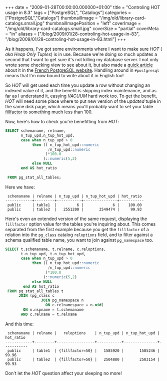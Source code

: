 +++
date = "2009-01-28T00:00:00.000000+01:00"
title = "Controling HOT usage in 8.3"
tags = ["PostgreSQL", "Catalogs"]
categories = ["PostgreSQL","Catalogs"]
thumbnailImage = "/img/old/library-card-catalogs.small.jpg"
thumbnailImagePosition = "left"
coverImage = "/img/old/library-card-catalogs.small.jpg"
coverSize = "partial"
coverMeta = "in"
aliases = ["/blog/2009/01/28-controling-hot-usage-in-83",
           "/blog/2009/01/28-controling-hot-usage-in-83.html"]
+++

As it happens, I've got some environments where I want to make sure *HOT* (
*aka Heap Only Tuples*) is in use. Because we're doing so much updates a
second that I want to get sure it's not killing my database server. I not
only wrote some checking view to see about it, but also made
a
[quick article](http://www.postgresql.fr/support:trucs_et_astuces:controler_l_utilisation_de_hot_a_partir_de_la_8.3) about
it in the [French PostgreSQL website](http://postgresql.fr/). Handling
around in `#postgresql` means that I'm now bound to write about it in
English too!

<!--more-->

So *HOT* will get used each time you update a row without changing an
indexed value of it, and the benefit is skipping index maintenance, and as
far as I understand it, easying *VACUUM* hard work too. To get the benefit,
*HOT* will need some place where to put new version of the *updated* tuple
in the same disk page, which means you'll probably want to set your
table
[fillfactor](http://www.postgresql.org/docs/8.3/static/sql-createtable.html#SQL-CREATETABLE-STORAGE-PARAMETERS) to
something much less than 100.

Now, here's how to check you're benefitting from *HOT*:

~~~ sql
SELECT schemaname, relname,
       n_tup_upd,n_tup_hot_upd,
       case when n_tup_upd > 0
            then (( n_tup_hot_upd::numeric
                   /n_tup_upd::numeric
                  )*100.0
                 )::numeric(5,2) 
            else NULL
       end AS hot_ratio
 
 FROM pg_stat_all_tables;
~~~

Here we have:

~~~ psql
 schemaname | relname | n_tup_upd | n_tup_hot_upd | hot_ratio
------------+---------+-----------+---------------+-----------
 public     | table1  |         6 |             6 |    100.00
 public     | table2  |   2551200 |       2549474 |     99.93
~~~


Here's even an extended version of the same request, displaying the
`fillfactor` option value for the tables you're inquiring about. This comes
separated from the first example because you get the `fillfactor` of a
relation into the `pg_class` catalog `reloptions` field, and to filter
against a schema qualified table name, you want to join against
`pg_namespace` too.

~~~ sql
SELECT t.schemaname, t.relname, c.reloptions, 
       t.n_tup_upd, t.n_tup_hot_upd, 
       case when n_tup_upd > 0 
            then (( n_tup_hot_upd::numeric
                   /n_tup_upd::numeric
                  )*100.0
                 )::numeric(5,2) 
            else NULL
        end AS hot_ratio
 FROM pg_stat_all_tables t 
      JOIN (pg_class c
                JOIN pg_namespace n
                  ON c.relnamespace = n.oid) 
        ON n.nspname = t.schemaname
       AND c.relname = t.relname
~~~

And this time:

~~~ psql
 schemaname | relname |   reloptions    | n_tup_upd | n_tup_hot_upd | hot_ratio
------------+---------+-----------------+-----------+---------------+-----------
 public     | table1  | {fillfactor=50} |   1585920 |       1585246 |     99.96
 public     | table2  | {fillfactor=50} |   2504880 |       2503154 |     99.93
~~~


Don't let the *HOT* question affect your sleeping no more!
